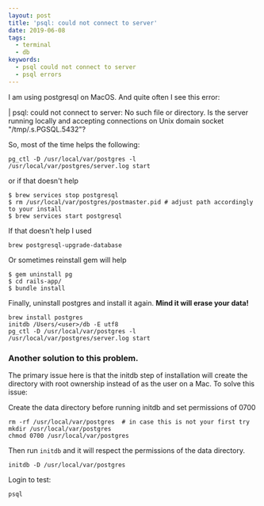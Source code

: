 ```yaml
---
layout: post
title: 'psql: could not connect to server'
date: 2019-06-08
tags:
  - terminal
  - db
keywords:
  - psql could not connect to server
  - psql errors
---
```


I am using postgresql on MacOS. And quite often I see this error:

| psql: could not connect to server: No such file or directory. Is the server running locally and accepting connections on Unix domain socket "/tmp/.s.PGSQL.5432"?

<!--more-->

So, most of the time helps the following:

```
pg_ctl -D /usr/local/var/postgres -l /usr/local/var/postgres/server.log start
```

or if that doesn't help

```
$ brew services stop postgresql
$ rm /usr/local/var/postgres/postmaster.pid # adjust path accordingly to your install
$ brew services start postgresql
```

If that doesn't help I used

```
brew postgresql-upgrade-database
```

Or sometimes reinstall gem will help

```
$ gem uninstall pg
$ cd rails-app/
$ bundle install
```

Finally, uninstall postgres and install it again. **Mind it will erase your data!**

```
brew install postgres
initdb /Users/<user>/db -E utf8
pg_ctl -D /usr/local/var/postgres -l /usr/local/var/postgres/server.log start
```

### Another solution to this problem.

The primary issue here is that the initdb step of installation will create the directory with root ownership instead of as the user on a Mac. To solve this issue:

Create the data directory before running initdb and set permissions of 0700

```
rm -rf /usr/local/var/postgres  # in case this is not your first try
mkdir /usr/local/var/postgres
chmod 0700 /usr/local/var/postgres
```

Then run `initdb` and it will respect the permissions of the data directory.

```
initdb -D /usr/local/var/postgres
```

Login to test:

```
psql
```
